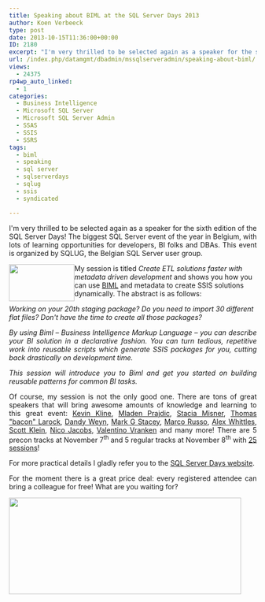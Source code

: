 ```yaml
---
title: Speaking about BIML at the SQL Server Days 2013
author: Koen Verbeeck
type: post
date: 2013-10-15T11:36:00+00:00
ID: 2180
excerpt: "I'm very thrilled to be selected again as a speaker for the sixth edition of the SQL Server Days! The biggest SQL Server event of the year in Belgium, with lots of learning opportunities for developers, BI folks and DBAs. This event is organized by SQLU&hellip;"
url: /index.php/datamgmt/dbadmin/mssqlserveradmin/speaking-about-biml/
views:
  - 24375
rp4wp_auto_linked:
  - 1
categories:
  - Business Intelligence
  - Microsoft SQL Server
  - Microsoft SQL Server Admin
  - SSAS
  - SSIS
  - SSRS
tags:
  - biml
  - speaking
  - sql server
  - sqlserverdays
  - sqlug
  - ssis
  - syndicated

---
```

<p style="text-align: justify;">
  I'm very thrilled to be selected again as a speaker for the sixth edition of the SQL Server Days! The biggest SQL Server event of the year in Belgium, with lots of learning opportunities for developers, BI folks and DBAs. This event is organized by SQLUG, the Belgian SQL Server user group.
</p>

<p style="text-align: justify;">
  <a href="http://sqlug.be/"><img style="float: left;" src="https://lessthandot.z19.web.core.windows.net/wp-content/uploads/users/koenverbeeck/SSD2013/sql_ug_logo.jpg?mtime=1381828300" alt="" width="133" height="75" /></a>
</p>

<span style="text-align: justify;">My session is titled </span>_Create ETL solutions faster with metadata driven development_ <span style="text-align: justify;">and shows you how you can use </span><a style="text-align: justify;" href="http://www.varigence.com/Products/Biml/Capabilities">BIML</a> <span style="text-align: justify;">and metadata to create SSIS solutions dynamically. The abstract is as follows:</span>

_Working on your 20th staging package? Do you need to import 30 different flat files? Don't have the time to create all those packages?_

<p style="text-align: justify;">
  <em>By using Biml – Business Intelligence Markup Language – you can describe your BI solution in a declarative fashion. You can turn tedious, repetitive work into reusable scripts which generate SSIS packages for you, cutting back drastically on development time.</em>
</p>

<p style="text-align: justify;">
  <em>This session will introduce you to Biml and get you started on building reusable patterns for common BI tasks.</em>
</p>

<p style="text-align: justify;">
  Of course, my session is not the only good one. There are tons of great speakers that will bring awesome amounts of knowledge and learning to this great event: <a href="http://kevinekline.com/">Kevin Kline</a>, <a href="http://weblogs.sqlteam.com/mladenp/default.aspx">Mladen Prajdic</a>, <a href="http://sqlblog.com/blogs/stacia_misner/">Stacia Misner</a>, <a href="http://thomaslarock.com/">Thomas "bacon" Larock</a>, <a href="http://blogs.technet.com/b/ilikesql_by_dandyman/">Dandy Weyn</a>, <a href="http://markgstacey.net/">Mark G Stacey</a>, <a href="http://sqlblog.com/blogs/marco_russo/default.aspx">Marco Russo</a>, <a href="http://www.purplefrogsystems.com/blog/">Alex Whittles</a>, <a href="http://www.scottlklein.com/">Scott Klein</a>, <a href="https://twitter.com/sqlwaldorf">Nico Jacobs</a>, <a href="http://blog.hoegaerden.be/">Valentino Vranken</a> and many more! There are 5 precon tracks at November 7<sup>th</sup> and 5 regular tracks at November 8<sup>th</sup> with <a href="http://www.sqlserverdays.be/2013/agenda">25 sessions</a>!
</p>

<p style="text-align: justify;">
  For more practical details I gladly refer you to the <a href="http://www.sqlserverdays.be/2013/">SQL Server Days website</a>.
</p>

<p style="text-align: justify;">
  For the moment there is a great price deal: every registered attendee can bring a colleague for free! What are you waiting for?
</p>

<p style="text-align: justify;">
  <a href="http://www.sqlserverdays.be/2013/bring-a-colleague-for-free"><img src="https://lessthandot.z19.web.core.windows.net/wp-content/uploads/users/koenverbeeck/SSD2013/byoc.jpg?mtime=1381828293" alt="" width="472" height="196" /></a>
</p>
